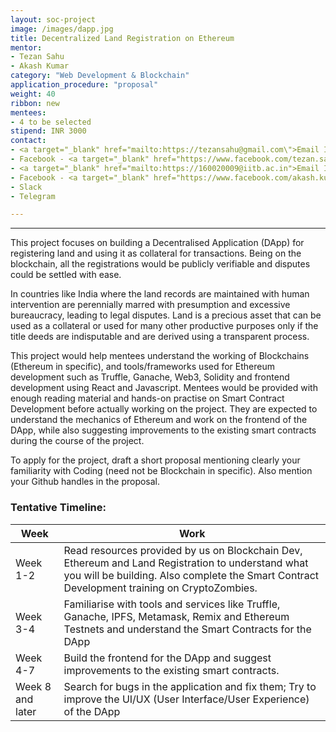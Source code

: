```yaml
---
layout: soc-project
image: /images/dapp.jpg
title: Decentralized Land Registration on Ethereum
mentor: 
- Tezan Sahu
- Akash Kumar 
category: "Web Development & Blockchain"
application_procedure: "proposal"
weight: 40
ribbon: new
mentees: 
- 4 to be selected
stipend: INR 3000
contact: 
- <a target="_blank" href="mailto:https://tezansahu@gmail.com\">Email ID</a> - tezansahu@gmail.com
- Facebook - <a target="_blank" href="https://www.facebook.com/tezan.sahu.3"> Tezan Sahu  </a>
- <a target="_blank" href="mailto:https://160020009@iitb.ac.in">Email ID</a> - 160020009@iitb.ac.in
- Facebook - <a target="_blank" href="https://www.facebook.com/akash.kumar.7902"> Akash Kumar </a>
- Slack
- Telegram 

---
```


---

This project focuses on building a Decentralised Application (DApp) for registering land and using it as collateral for transactions. Being on the blockchain, all the registrations would be publicly verifiable and disputes could be settled with ease.

<!--break-->

In countries like India where the land records are maintained with human intervention are perennially marred with presumption and excessive bureaucracy,  leading to legal disputes. Land is a precious asset that can be used as a collateral or used for many other productive purposes only if the title deeds are indisputable and are derived using a transparent process. 

<!--break-->

This project would help mentees understand the working of Blockchains (Ethereum in specific), and tools/frameworks used for Ethereum development such as Truffle, Ganache, Web3, Solidity and frontend development using React and Javascript. Mentees would be provided with enough reading material and hands-on practise on Smart Contract Development before actually working on  the project. They are expected to understand the mechanics of Ethereum and work on the frontend of the DApp, while also suggesting improvements to the existing smart contracts during the course of the project.

<!--break-->

To apply for the project, draft a short proposal mentioning clearly your familiarity with Coding (need not be Blockchain in specific). Also mention your Github handles in the proposal.

<!--break-->

### Tentative Timeline:

|Week | Work |
|--- | --- |
| Week 1-2 | Read resources provided by us on Blockchain Dev, Ethereum and Land Registration to understand what you will be building. Also complete the Smart Contract Development training on CryptoZombies. |
| Week 3-4 | Familiarise with tools and services like Truffle, Ganache, IPFS, Metamask, Remix and Ethereum Testnets and understand the Smart Contracts for the DApp |
| Week 4-7 | Build the frontend for the DApp and suggest improvements to the existing smart contracts. |
| Week 8 and later | Search for bugs in the application and fix them; Try to improve the UI/UX (User Interface/User Experience) of the DApp |

<!--break-->